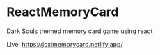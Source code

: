 # ReactMemoryCard
Dark Souls themed memory card game using react

Live: https://joximemorycard.netlify.app/
